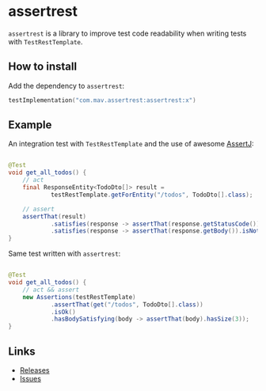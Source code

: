 # assertrest

`assertrest` is a library to improve test code readability when writing tests with `TestRestTemplate`.

## How to install

Add the dependency to `assertrest`:

```kotlin
testImplementation("com.mav.assertrest:assertrest:x")
```

## Example

An integration test with `TestRestTemplate` and the use of awesome [AssertJ](https://assertj.github.io/doc/):

```java

@Test
void get_all_todos() {
    // act
    final ResponseEntity<TodoDto[]> result =
            testRestTemplate.getForEntity("/todos", TodoDto[].class);

    // assert
    assertThat(result)
            .satisfies(response -> assertThat(response.getStatusCode()).isEqualTo(HttpStatus.OK))
            .satisfies(response -> assertThat(response.getBody()).isNotNull().hasSize(3));
}
```

Same test written with `assertrest`:

```java

@Test
void get_all_todos() {
    // act && assert
    new Assertions(testRestTemplate)
            .assertThat(get("/todos", TodoDto[].class))
            .isOk()
            .hasBodySatisfying(body -> assertThat(body).hasSize(3));
}
```

## Links

* [Releases](https://github.com/mavarazo/assertrest/releases)
* [Issues](https://github.com/mavarazo/assertrest/issues)
